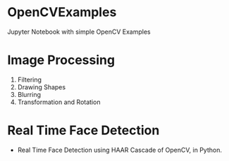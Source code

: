 # OpenCVExamples
Jupyter Notebook with simple OpenCV Examples

# Image Processing
1. Filtering
2. Drawing Shapes
3. Blurring
4. Transformation and Rotation

# Real Time Face Detection
- Real Time Face Detection using HAAR Cascade of OpenCV, in Python.
